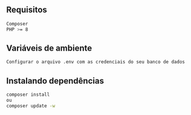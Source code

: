 ## Requisitos

```bash
Composer
PHP >= 8
```

## Variáveis de ambiente

```bash
Configurar o arquivo .env com as credenciais do seu banco de dados
```

## Instalando dependências
```bash
composer install
ou
composer update -w
```
